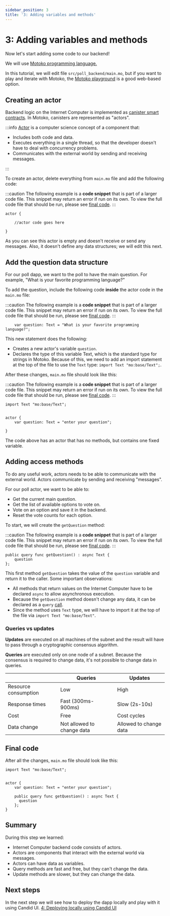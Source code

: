 ```yaml
---
sidebar_position: 3
title: '3: Adding variables and methods'
---
```


# 3: Adding variables and methods

Now let's start adding some code to our backend!

We will use [Motoko programming language.](../motoko/main/overview.md)

In this tutorial, we will edit file `src/poll_backend/main.mo`, but if you want to play and iterate with Motoko, the [Motoko playground](https://m7sm4-2iaaa-aaaab-qabra-cai.ic0.app) is a good web-based option.

## Creating an actor

Backend logic on the Internet Computer is implemented as [canister smart contracts](https://internetcomputer.org/how-it-works/architecture-of-the-internet-computer/#canister-smart-contracts). In Motoko, canisters are represented as "actors".

:::info
[Actor](https://en.wikipedia.org/wiki/Actor_model) is a computer science concept of a component that:

- Includes both code and data.
- Executes everything in a single thread, so that the developer doesn't have to deal with concurrency problems.
- Communicates with the external world by sending and receiving messages.

:::

To create an actor, delete everything from `main.mo` file and add the following code:

:::caution
The following example is a **code snippet** that is part of a larger code file. This snippet may return an error if run on its own. To view the full code file that should be run, please see [final code](#final-code).
:::

```motoko
actor {

    //actor code goes here
    
}
```

As you can see this actor is empty and doesn't receive or send any messages. Also, it doesn't define any data
structures; we will edit this next.

## Add the question data structure

For our poll dapp, we want to the poll to have the main question. For example, "What is your favorite programming language?"

To add the question, include the following code **inside** the actor code in the `main.mo` file:

:::caution
The following example is a **code snippet** that is part of a larger code file. This snippet may return an error if run on its own. To view the full code file that should be run, please see [final code](#final-code).
:::

```motoko
    var question: Text = "What is your favorite programming language?";
```

This new statement does the following:

- Creates a new actor's variable `question`.
- Declares the type of this variable Text, which is the standard type for strings in Motoko. Because of this, we need to add an import statement at the top of the file to use the `Text` type: `import Text "mo:base/Text";`.

After these changes, `main.mo` file should look like this:

:::caution
The following example is a **code snippet** that is part of a larger code file. This snippet may return an error if run on its own. To view the full code file that should be run, please see [final code](#final-code).
:::

```motoko
import Text "mo:base/Text";


actor {
    var question: Text = "enter your question";

}
```

The code above has an actor that has no methods, but contains one fixed variable.


## Adding access methods

To do any useful work, actors needs to be able to communicate with the external world. Actors communicate by sending and receiving "messages".

For our poll actor, we want to be able to:

- Get the current main question.
- Get the list of available options to vote on.
- Vote on an option and save it in the backend.
- Reset the vote counts for each option.


To start, we will create the `getQuestion` method:

:::caution
The following example is a **code snippet** that is part of a larger code file. This snippet may return an error if run on its own. To view the full code file that should be run, please see [final code](#final-code).
:::

```motoko
public query func getQuestion() : async Text { 
    question 
};
```

This first method `getQuestion` takes the value of the `question` variable and return it to the caller. Some important
observations:

- All methods that return values on the Internet Computer have to be declared `async` to allow asynchronous execution.
- Because the `getQuestion` method doesn't change any data, it can be declared as a `query` [call](../../references/glossary#query).
- Since the method uses `Text` type, we will have to import it at the top of the file via `import Text "mo:base/Text"`.

### Queries vs updates

**Updates** are executed on all machines of the subnet and the result will have to pass through a cryptographic
consensus algorithm. 

**Queries** are executed only on one node of a subnet. Because the consensus is required to change
data, it's not possible to change data in queries.

|                      | Queries                    | Updates                |
|----------------------|----------------------------|------------------------|
| Resource consumption | Low                        | High                   |
| Response times       | Fast (300ms-900ms)         | Slow (2s-10s)          |
| Cost                 | Free                       | Cost cycles            |
| Data change         | Not allowed to change data | Allowed to change data |


## Final code

After all the changes, `main.mo` file should look like this:

```motoko
import Text "mo:base/Text";


actor {
    var question: Text = "enter your question";

    public query func getQuestion() : async Text { 
      question 
    };
}
```

## Summary

During this step we learned:

- Internet Computer backend code consists of actors.
- Actors are components that interact with the external world via messages.
- Actors can have data as variables.
- Query methods are fast and free, but they can't change the data.
- Update methods are slower, but they can change the data.

## Next steps
In the next step we will see how to deploy the dapp locally and play with it using Candid UI.
[4: Deploying locally using Candid UI](04_deploying-locally-using-candid-ui.md)
